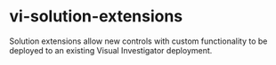 # vi-solution-extensions
Solution extensions allow new controls with custom functionality to be deployed to an existing Visual Investigator deployment.
